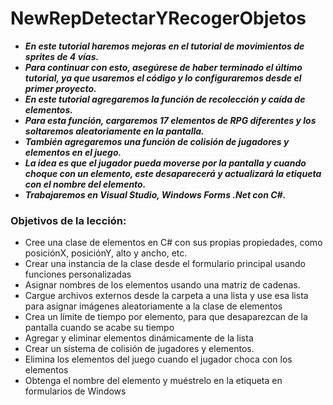 # NewRepDetectarYRecogerObjetos

- **_En este tutorial haremos mejoras en el tutorial de movimientos de sprites de 4 vías._**
- **_Para continuar con esto, asegúrese de haber terminado el último tutorial, ya que usaremos el código y lo configuraremos desde el primer proyecto._**
- **_En este tutorial agregaremos la función de recolección y caída de elementos._**
- **_Para esta función, cargaremos 17 elementos de RPG diferentes y los soltaremos aleatoriamente en la pantalla._**
- **_También agregaremos una función de colisión de jugadores y elementos en el juego._**
- **_La idea es que el jugador pueda moverse por la pantalla y cuando choque con un elemento, este desaparecerá y actualizará la etiqueta con el nombre del elemento._**
- **_Trabajaremos en Visual Studio, Windows Forms .Net con C#._**

### Objetivos de la lección:

- Cree una clase de elementos en C# con sus propias propiedades, como posiciónX, posiciónY, alto y ancho, etc.
- Crear una instancia de la clase desde el formulario principal usando funciones personalizadas
- Asignar nombres de los elementos usando una matriz de cadenas.
- Cargue archivos externos desde la carpeta a una lista y use esa lista para asignar imágenes aleatoriamente a la clase de elementos
- Crea un límite de tiempo por elemento, para que desaparezcan de la pantalla cuando se acabe su tiempo
- Agregar y eliminar elementos dinámicamente de la lista
- Crear un sistema de colisión de jugadores y elementos.
- Elimina los elementos del juego cuando el jugador choca con los elementos
- Obtenga el nombre del elemento y muéstrelo en la etiqueta en formularios de Windows
